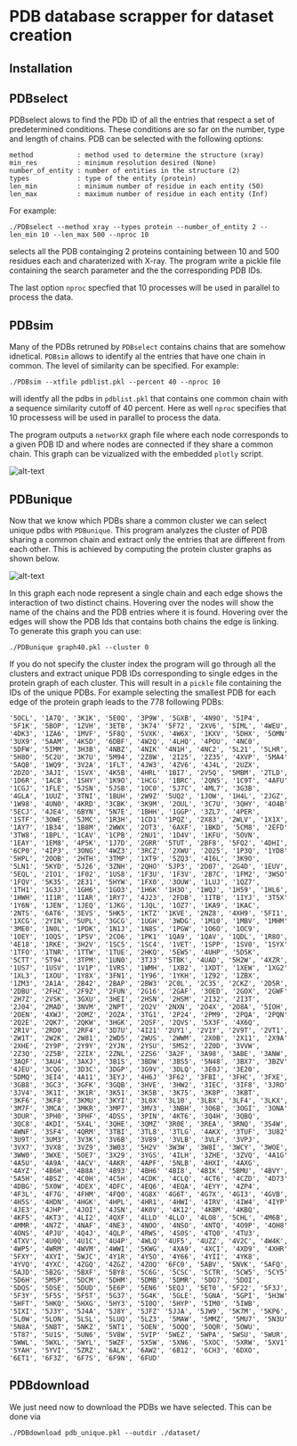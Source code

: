 # PDB database scrapper for dataset creation

## Installation

## PDBselect

PDBselect alows to find the PDb ID of all the entries that respect a set of predetermined conditions. These conditions are so far on the number, type and length of chains. PDB can be selected with the following options:

```
method           : method used to determine the structure (xray)
min_res          : minimum resolution desired (None)
number_of_entity : number of entities in the structure (2)
types            : type of the entity (protein)
len_min          : minimum number of residue in each entity (50)
len_max          : maximum number of residue in each entity (Inf)
```
For example:

```
./PDBselect --method xray --types protein --number_of_entity 2 --len_min 10 --len_max 500 --nproc 10
```

selects all the PDB containging 2 proteins containing between 10 and 500 residues each and charaterized with X-ray. The program write a pickle file containing the search parameter and the the corresponding PDB IDs.

The last option `nproc` specfied that 10 processes will be used in parallel to process the data.

## PDBsim

Many of the PDBs retruned by `PDBselect` contains chains that are somehow idnetical. `PDBsim` allows to identify al the entries that have one chain in common. The level of similarity can be specified. For example:

```
./PDBsim --xtfile pdblist.pkl --percent 40 --nproc 10
```

will identfy all the pdbs in `pdblist.pkl` that contains one common chain with a sequence similarity cutoff of 40 percent. Here as well `nproc` specifies that 10 processess will be used in parallel to process the data.

The program outputs a `networkX` graph file where each node corresponds to a given PDB ID and where nodes are connected if they share a common chain. This graph can be vizualized with the embedded `plotly` script.

![alt-text](./seqsim.gif)

## PDBunique

Now that we know which PDBs share a common cluster we can select unique pdbs with `PDBunique`. This program analyzes the cluster of PDB sharing a common chain and extract only the entries that are different from each other. This is achieved by computing the protein cluster graphs as shown below.

![alt-text](./protclust.gif)

In this graph each node represent a single chain and each edge shows the interaction of two distinct chains. Hovering over the nodes will show the name of the chains and the PDB entries where it is found. Hovering over the edges will show the PDB Ids that contains both chains the edge is linking. To generate this graph you can use:

```
./PDBunique graph40.pkl --cluster 0
```

If you do not specify the cluster index the program will go through all the clusters and extract unique PDB IDs corresponding to single edges in the protein graph of each cluster. This will result in a `pickle` file containing the IDs of the unique PDBs. For example selecting the smallest PDB for each edge of the protein graph leads to the 778 following PDBs:

```
'5OCL', '1A7Q', '3K1K', '5E0Q', '3P9W', '5GXB', '4N9O', '5IP4', '5F1K', '5BOP', '1ZVH', '3ETB', '3K74' '5F72', '2XV6', '5IML', '4WEU', '4DK3', '1ZA6', '1MVF', '5F8Q', '5VXK', '4W6X', '1KXV', '5DHX', '5OMN' '3UX9', '5AAM', '4KSD', '6DBF', '4W2Q', '4LHQ', '4POU', '4NC0', '5DFW', '5IMM', '3H3B', '4NBZ', '4NIK' '4N1H', '4NC2', '5L21', '5LHR', '5H8O', '5C2U', '3K7U', '5M94', '2Z8W', '2I25', '2Z35', '4XVP', '5MA4' '5AQB', '1WQ9', '3V2A', '1FLT', '4JW3', '4ZV6', '4J4L', '2UZX', '2DZO', '3AJI', '1SVX', '4K5B', '4HRL' '1BI7', '2V5Q', '5MBM', '2TLD', '1D6R', '1ACB', '1SHY', '1K9O', '1HCG', '1BRC', '2QN5', '1C9T', '4AFU' '1CGJ', '1FLE', '5JSN', '5JSB', '1OC0', '5J7C', '4ML7', '3G3B', '4GLA', '1UUZ', '3TNI', '1BUH', '2W9Z' '5UQ2', '1JOW', '1H4L', '2JGZ', '1W98', '4UN0', '4KRD', '3CBK', '3K9M', '2OUL', '3C7U', '3QHY', '4O4B' '5ECJ', '4JE4', '6BYN', '5N7E', '1BHH', '1GGP', '3ZL7', '4PER', '1STF', '3OWE', '5JMC', '1R3H', '1CD1' '1PQZ', '2X83', '2WLV', '1X1X', '1AY7', '1B34', '1B8M', '2WWX', '2OT3', '6AXF', '1BKD', '5CM8', '2EFD' '3TW8', '1BPL', '1CAV', '1CPB', '2NU1', '1D4V', '1KFU', '5OVN', '1EAY', '1EM8', '4P5K', '1J7D', '2GRR' '5TUT', '2BF8', '5FQ2', '4DHI', '6CP0', '4IP3', '3ONG', '4WZ3', '3RCZ', '2XWU', '2O25', '1P3Q', '1YD8' '5HPL', '2OOB', '2HTH', '3TMP', '1XT9', '5ZQ3', '4I6L', '3K9O', '5LN1', '5KYD', '5J26', '3ZNH', '2QHO' '5JP3', '2D07', '2G4D', '1EUV', '5EQL', '2IO1', '1F02', '1US8', '1F3U', '1F3V', '2B7C', '1FM2', '3WSO' '1FQV', '5K35', '2E31', '5HYW', '1FX0', '3OUW', '1LUJ', '1QZ7', '1TH1', '1G3J', '1GH6', '1GO3', '1H6K' '1H3O', '1WQJ', '1H59', '1HL6', '1HWH', '1I1R', '1IAR', '1RY7', '4J23', '2FDB', '1ITB', '1IYJ', '3T5X' '1Y6N', '1JEN', '1JEQ', '1JKG', '1JQL', '1OZ7', '1KA9', '1KAC', '2NTS', '6AT6', '3EVS', '5HK5', '1KTZ' '1KVE', '2NZ8', '4XH9', '5FI1', '1XCG', '2YIN', '5UPL', '3GCG', '1UGH', '3WDG', '1M10', '1MBV', '1MHM' '3ME0', '1N0L', '1PDK', '1N1J', '1N8S', '1PGW', '1O6O', '1OC9', '1OEY', '1OQS', '1P5V', '2CO6', '1PK1' '1QA9', '1QAV', '1QDL', '1R8O', '4E18', '1RKE', '3H2V', '1SC5', '1SC4', '1VET', '1SPP', '1SV0', '1SYX' '1TFO', '1TNR', '1TTW', '1TUE', '2HKQ', '5EW5', '4UHP', '5D5K', '5CTT', '5T94', '3TPM', '1UN0', '3TJ3' '5TBK', '4UAD', '5H2W', '4XZR', '1US7', '1USV', '1V1P', '1VRS', '1WMH', '1XB2', '1XDT', '1XEW', '1XG2' '1XL3', '1XOU', '1Y8X', '3FN1', '1Y96', '1YKH', '1Z92', '1ZBX', '1ZM3', '2A1A', '2B42', '2BAP', '2BW3' '2C0L', '2C35', '2CKZ', '2D5R', '2DBU', '2FHZ', '2F9Z', '2FUN', '2G16', '2GAF', '3OED', '2GOX', '2GWF' '2H7Z', '2VSK', '3GXU', '3HEI', '2HSN', '2HSM', '2I32', '2I3T', '2J04', '2MAD', '3NVM', '2NPT', '2O2V' '2NXN', '2O4X', '2O8A', '5IOH', '2OEN', '4XWJ', '2OMZ', '2OZA', '3TG1', '2P24', '2PM9', '2PQA', '2PQN' '2Q2E', '2QK7', '2QKW', '3HGK', '2QSF', '2QVS', '5X3F', '4X6Q', '2R1V', '2RD0', '2RF4', '3D7U', '4I21' '2UY1', '2V1Y', '2V9T', '2VT1', '2W1T', '2W2K', '2W81', '2WD5', '2WUS', '2WWM', '2X0B', '2X11', '2X9A' '2XHE', '2Y9P', '2Y9Y', '2YJN', '2YSU', '5MS2', '2Z0D', '3VVW', '2Z3Q', '2Z5B', '2ZIX', '2ZNL', '2ZS6' '3A2F', '3A98', '3ABE', '3ANW', '3AQF', '3AU4', '3AXJ', '3B1S', '3BDW', '3BS5', '5N48', '3BX7', '3BZV' '4JEU', '3CQG', '3D3C', '3DGP', '3G9V', '3DLQ', '3E0J', '3E20', '5DMQ', '3EI4', '4A11', '3EYJ', '4H6J' '3F62', '3FBI', '3FHC', '3FXE', '3GB8', '3GC3', '3GFK', '3GQB', '3HVE', '3HW2', '3IEC', '3IF8', '3JRO' '3JV4', '3K1I', '3K1R', '3K51', '3K5B', '3K75', '3K8P', '3KBT', '3KF6', '3KF8', '3KMU', '3KYI', '3L0X' '3L10', '3LBX', '3LF4', '3LKX', '3M7F', '3MCA', '3MKR', '3MP7', '3MV3', '3NBH', '3O6B', '3OGI', '3ONA' '3OUR', '3PH0', '3PHF', '4DSS', '3PIN', '4KT6', '3Q4H', '3QBQ', '3QC8', '4KDI', '5X4L', '3QHE', '3QMZ' '3R0E', '3REA', '3RNQ', '3S4W', '4WNF', '3SF4', '4QRM', '3TBI', '3TL8', '3TLG', '4AKX', '3TUF', '3U82' '3U9T', '3UM3', '3V3K', '3V6B', '3V89', '3VLB', '3VLF', '3VPJ', '3VX7', '3VX8', '3VZ9', '3W03', '5H2V' '3W3W', '3W8I', '3WCY', '3WOE', '3WW0', '3WXE', '5OE7', '3X29', '3YGS', '4ILH', '3ZHE', '3ZVQ', '4A1G' '4A5U', '4A9A', '4ACV', '4AKR', '4APF', '5NLB', '4HXI', '4AXG', '4AYZ', '4B6H', '4B8A', '4B93', '4BH6' '4BI8', '4BIK', '5BMU', '4BVY', '5A5H', '4BSZ', '4C0H', '4C5H', '4CDK', '4CLQ', '4CT6', '4CZD', '4D73' '4DBG', '5X0W', '4DEX', '4DFC', '4EQ6', '4EQA', '4EYY', '4ZP4', '4F3L', '4F7G', '4FHM', '4FQ0', '4G8X' '4G6T', '4G7X', '4GI3', '4GVB', '4H5S', '4HDN', '4HGK', '4HPL', '4HR1', '4HWI', '4IRV', '4IW4', '4IYP' '4JE3', '4JHP', '4JOI', '4JSN', '4K0V', '4K12', '4KBM', '4KBQ', '4KF5', '4KT3', '4LI2', '4QXF', '4LLD' '4LLO', '4LO8', '5CHL', '4M6B', '4MMR', '4N7Z', '4NAF', '4NE3', '4NOO', '4NSO', '4NTQ', '4O9P', '4OH8' '4ONS', '4PJU', '4Q4J', '4QLP', '4RWS', '4S0S', '4TQ0', '4TU3', '4TXV', '4U0Q', '4U1C', '4U4P', '4WLQ' '4UF5', '4UZZ', '4V2C', '4W4K', '4WP5', '4WRM', '4WVM', '4WWI', '5KWG', '4XA9', '4XCI', '4XD9', '4XHR' '5FXY', '4XYI', '5WJC', '4Y1R', '4Y5O', '4Y66', '4YII', '4YK8', '4YVQ', '4YXC', '4ZGQ', '4ZGZ', '4ZOQ' '6FC0', '5ABV', '5NVK', '5AFQ', '5AJD', '5B2G', '5BXF', '5BY8', '5C6G', '5CSC', '5CTR', '5CW5', '5CY5' '5D6H', '5M5P', '5DCM', '5DHM', '5DMB', '5DMR', '5DO7', '5DOI', '5DQS', '5DSE', '5DUD', '5E6P', '5EN6' '5EQJ', '5ET0', '5F22', '5F3J', '5F3Y', '5F5S', '5F5T', '5G37', '5G4K', '5GLE', '5GNA', '5GPI', '5H3W' '5HFT', '5HKQ', '5HXG', '5HY3', '5I0Q', '5HYP', '5IM0', '5IWB', '5IXI', '5J3Y', '5J4A', '5J8Y', '5JFZ' '5JJA', '5JW9', '5K7M', '5KP6', '5L0W', '5LON', '5LSL', '5LUQ', '5LZ3', '5MAW', '5MMZ', '5MU7', '5N3U' '5N8A', '5NBT', '5NKZ', '5NT1', '5OEN', '5OQQ', '5OQR', '5OWU', '5T87', '5U1S', '5UN6', '5V8W', '5VIP' '5WEZ', '5WPA', '5WSU', '5WUR', '5WWL', '5WXL', '5WYL', '5WZF', '5X5W', '5XN6', '5XOC', '5XRW', '5XV1' '5YAH', '5YVI', '5ZRZ', '6ALX', '6AW2', '6B12', '6CH3', '6DXO', '6ET1', '6F3Z', '6F7S', '6F9N', '6FUD'
```

## PDBdownload

We just need now to download the PDBs we have selected. This can be done via

```
./PDBdownload pdb_unique.pkl --outdir ./dataset/
```